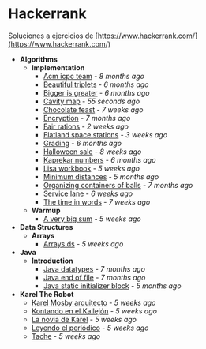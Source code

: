 # Hackerrank
Soluciones a ejercicios de [https://www.hackerrank.com/](https://www.hackerrank.com/)

- **Algorithms**
  - **Implementation**
    - [Acm icpc team](https://gitlab.com/mvochoa/hackerrank/tree/master/Algorithms/Implementation/acm-icpc-team) - *8 months ago*
    - [Beautiful triplets](https://gitlab.com/mvochoa/hackerrank/tree/master/Algorithms/Implementation/beautiful-triplets) - *6 months ago*
    - [Bigger is greater](https://gitlab.com/mvochoa/hackerrank/tree/master/Algorithms/Implementation/bigger-is-greater) - *6 months ago*
    - [Cavity map](https://gitlab.com/mvochoa/hackerrank/tree/master/Algorithms/Implementation/cavity-map) - *55 seconds ago*
    - [Chocolate feast](https://gitlab.com/mvochoa/hackerrank/tree/master/Algorithms/Implementation/chocolate-feast) - *7 weeks ago*
    - [Encryption](https://gitlab.com/mvochoa/hackerrank/tree/master/Algorithms/Implementation/encryption) - *7 months ago*
    - [Fair rations](https://gitlab.com/mvochoa/hackerrank/tree/master/Algorithms/Implementation/fair-rations) - *2 weeks ago*
    - [Flatland space stations](https://gitlab.com/mvochoa/hackerrank/tree/master/Algorithms/Implementation/flatland-space-stations) - *3 weeks ago*
    - [Grading](https://gitlab.com/mvochoa/hackerrank/tree/master/Algorithms/Implementation/grading) - *6 months ago*
    - [Halloween sale](https://gitlab.com/mvochoa/hackerrank/tree/master/Algorithms/Implementation/halloween-sale) - *8 weeks ago*
    - [Kaprekar numbers](https://gitlab.com/mvochoa/hackerrank/tree/master/Algorithms/Implementation/kaprekar-numbers) - *6 months ago*
    - [Lisa workbook](https://gitlab.com/mvochoa/hackerrank/tree/master/Algorithms/Implementation/lisa-workbook) - *5 weeks ago*
    - [Minimum distances](https://gitlab.com/mvochoa/hackerrank/tree/master/Algorithms/Implementation/minimum-distances) - *5 months ago*
    - [Organizing containers of balls](https://gitlab.com/mvochoa/hackerrank/tree/master/Algorithms/Implementation/organizing-containers-of-balls) - *7 months ago*
    - [Service lane](https://gitlab.com/mvochoa/hackerrank/tree/master/Algorithms/Implementation/service-lane) - *6 weeks ago*
    - [The time in words](https://gitlab.com/mvochoa/hackerrank/tree/master/Algorithms/Implementation/the-time-in-words) - *7 weeks ago*
  - **Warmup**
    - [A very big sum](https://gitlab.com/mvochoa/hackerrank/tree/master/Algorithms/Warmup/a-very-big-sum) - *5 weeks ago*
- **Data Structures**
  - **Arrays**
    - [Arrays ds](https://gitlab.com/mvochoa/hackerrank/tree/master/Data-Structures/Arrays/arrays-ds) - *5 weeks ago*
- **Java**
  - **Introduction**
    - [Java datatypes](https://gitlab.com/mvochoa/hackerrank/tree/master/Java/Introduction/java-datatypes) - *7 months ago*
    - [Java end of file](https://gitlab.com/mvochoa/hackerrank/tree/master/Java/Introduction/java-end-of-file) - *7 months ago*
    - [Java static initializer block](https://gitlab.com/mvochoa/hackerrank/tree/master/Java/Introduction/java-static-initializer-block) - *5 months ago*
- **Karel The Robot**
  - [Karel Mosby arquitecto](https://gitlab.com/mvochoa/hackerrank/tree/master/Karel-The-Robot/Karel-Mosby-arquitecto) - *5 weeks ago*
  - [Kontando en el Kallejón](https://gitlab.com/mvochoa/hackerrank/tree/master/Karel-The-Robot/Kontando-en-el-Kallejón) - *5 weeks ago*
  - [La novia de Karel](https://gitlab.com/mvochoa/hackerrank/tree/master/Karel-The-Robot/La-novia-de-Karel) - *5 weeks ago*
  - [Leyendo el periódico](https://gitlab.com/mvochoa/hackerrank/tree/master/Karel-The-Robot/Leyendo-el-periódico) - *5 weeks ago*
  - [Tache](https://gitlab.com/mvochoa/hackerrank/tree/master/Karel-The-Robot/Tache) - *5 weeks ago*
